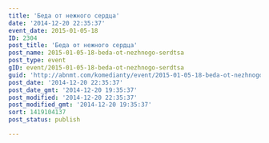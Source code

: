 ```yaml
---
title: 'Беда от нежного сердца'
date: '2014-12-20 22:35:37'
event_date: 2015-01-05-18
ID: 2304
post_title: 'Беда от нежного сердца'
post_name: 2015-01-05-18-beda-ot-nezhnogo-serdtsa
post_type: event
gID: event/2015-01-05-18-beda-ot-nezhnogo-serdtsa
guid: 'http://abnmt.com/komedianty/event/2015-01-05-18-beda-ot-nezhnogo-serdtsa'
post_date: '2014-12-20 22:35:37'
post_date_gmt: '2014-12-20 19:35:37'
post_modified: '2014-12-20 22:35:37'
post_modified_gmt: '2014-12-20 19:35:37'
sort: 1419104137
post_status: publish

---
```


